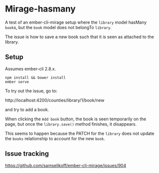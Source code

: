 # Mirage-hasmany

A test of an ember-cli-mirage setup where the `library` model hasMany `book`s, but the `book` model does not belongTo `library`.

The issue is how to save a new book such that it is seen as attached to the library.

## Setup

Assumes ember-cli 2.8.x.

```
npm install && bower install
ember serve
```

To try out the issue, go to:

http://localhost:4200/counties/library/1/book/new

and try to add a book.

When clicking the `Add book` button, the book is seen temporarily on the page, but once the `library.save()` method finishes, it disappears.

This seems to happen because the PATCH for the `library` does not update the `books` relationship to account for the new `book`.

## Issue tracking

https://github.com/samselikoff/ember-cli-mirage/issues/904
